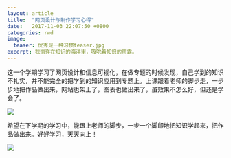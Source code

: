 ```yaml
---
layout: article
title:  "网页设计与制作学习心得"
date:   2017-11-03 22:07:50 +0800
categories: rwd 
image:
  teaser: 优秀是一种习惯teaser.jpg
excerpt: 我徜徉在知识的海洋里，吸吮着知识的雨露。
---
```



这一个学期学习了网页设计和信息可视化，在做专题的时候发现，自己学到的知识不扎实，并不能完全的把学到的知识应用到专题上。上课跟着老师的脚步走，一步步地把作品做出来，网站也架上了，图表也做出来了，虽效果不怎么好，但还是学会了。

 <img src="https://qiurulin.github.io/images/认真学习.jpg">
 
希望在下学期的学习中，能跟上老师的脚步，一步一个脚印地把知识学起来，把作品做出来。好好学习，天天向上！

 <img src="https://qiurulin.github.io/images/让我去学习.jpeg">